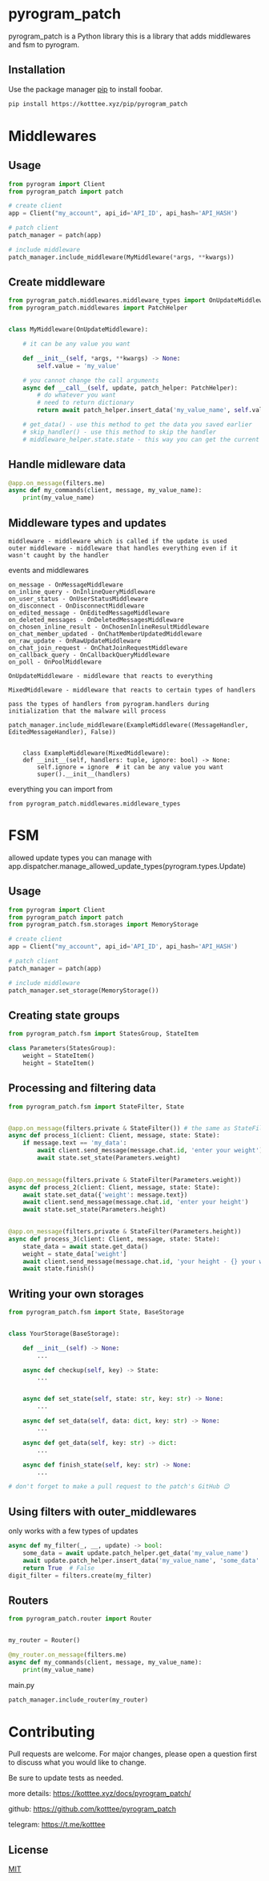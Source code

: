 # pyrogram_patch

pyrogram_patch is a Python library this is a library that adds middlewares and fsm to pyrogram.

## Installation

Use the package manager [pip](https://pip.pypa.io/en/stable/) to install foobar.

```bash
pip install https://kotttee.xyz/pip/pyrogram_patch
```

# Middlewares

## Usage

```python
from pyrogram import Client
from pyrogram_patch import patch

# create client
app = Client("my_account", api_id='API_ID', api_hash='API_HASH')

# patch client
patch_manager = patch(app)

# include middleware
patch_manager.include_middleware(MyMiddleware(*args, **kwargs))

```

## Create middleware

```python
from pyrogram_patch.middlewares.middleware_types import OnUpdateMiddleware
from pyrogram_patch.middlewares import PatchHelper


class MyMiddleware(OnUpdateMiddleware):

    # it can be any value you want

    def __init__(self, *args, **kwargs) -> None:
        self.value = 'my_value'

    # you cannot change the call arguments
    async def __call__(self, update, patch_helper: PatchHelper):
        # do whatever you want
        # need to return dictionary
        return await patch_helper.insert_data('my_value_name', self.value)

    # get_data() - use this method to get the data you saved earlier
    # skip_handler() - use this method to skip the handler
    # middleware_helper.state.state - this way you can get the current state
```


## Handle midleware data

```python
@app.on_message(filters.me)
async def my_commands(client, message, my_value_name):
    print(my_value_name)
```
## Middleware types and updates
```text
middleware - middleware which is called if the update is used
outer middleware - middleware that handles everything even if it wasn't caught by the handler
```
events and middlewares
```text
on_message - OnMessageMiddleware
on_inline_query - OnInlineQueryMiddleware
on_user_status - OnUserStatusMiddleware
on_disconnect - OnDisconnectMiddleware
on_edited_message - OnEditedMessageMiddleware
on_deleted_messages - OnDeletedMessagesMiddleware
on_chosen_inline_result - OnChosenInlineResultMiddleware
on_chat_member_updated - OnChatMemberUpdatedMiddleware
on_raw_update - OnRawUpdateMiddleware
on_chat_join_request - OnChatJoinRequestMiddleware
on_callback_query - OnCallbackQueryMiddleware
on_poll - OnPoolMiddleware

OnUpdateMiddleware - middleware that reacts to everything

MixedMiddleware - middleware that reacts to certain types of handlers

pass the types of handlers from pyrogram.handlers during initialization that the malware will process

patch_manager.include_middleware(ExampleMiddleware((MessageHandler, EditedMessageHandler), False))


    class ExampleMiddleware(MixedMiddleware):
    def __init__(self, handlers: tuple, ignore: bool) -> None:
        self.ignore = ignore  # it can be any value you want
        super().__init__(handlers)
```
everything you can import from
```text
from pyrogram_patch.middlewares.middleware_types
```

# FSM
allowed update types you can manage with 
app.dispatcher.manage_allowed_update_types(pyrogram.types.Update)
## Usage

```python
from pyrogram import Client
from pyrogram_patch import patch
from pyrogram_patch.fsm.storages import MemoryStorage

# create client
app = Client("my_account", api_id='API_ID', api_hash='API_HASH')

# patch client
patch_manager = patch(app)

# include middleware
patch_manager.set_storage(MemoryStorage())

```

## Creating state groups

```python
from pyrogram_patch.fsm import StatesGroup, StateItem

class Parameters(StatesGroup):
    weight = StateItem()
    height = StateItem()
```
## Processing and filtering data

```python
from pyrogram_patch.fsm import StateFilter, State


@app.on_message(filters.private & StateFilter()) # the same as StateFilter("*"), catches all states
async def process_1(client: Client, message, state: State):
    if message.text == 'my_data':
        await client.send_message(message.chat.id, 'enter your weight')
        await state.set_state(Parameters.weight)

        
@app.on_message(filters.private & StateFilter(Parameters.weight))
async def process_2(client: Client, message, state: State):
    await state.set_data({'weight': message.text})
    await client.send_message(message.chat.id, 'enter your height')
    await state.set_state(Parameters.height)

    
@app.on_message(filters.private & StateFilter(Parameters.height))
async def process_3(client: Client, message, state: State):
    state_data = await state.get_data()
    weight = state_data['weight']
    await client.send_message(message.chat.id, 'your height - {} your weight - {}'.format(message.text, weight))
    await state.finish()
```
## Writing your own storages
```python
from pyrogram_patch.fsm import State, BaseStorage


class YourStorage(BaseStorage):

    def __init__(self) -> None:
        ...

    async def checkup(self, key) -> State:
        ...


    async def set_state(self, state: str, key: str) -> None:
        ...

    async def set_data(self, data: dict, key: str) -> None:
        ...

    async def get_data(self, key: str) -> dict:
        ...

    async def finish_state(self, key: str) -> None:
        ...

# don't forget to make a pull request to the patch's GitHub 😉
```

## Using filters with outer_middlewares 
only works with a few types of updates
```python
async def my_filter(_, __, update) -> bool:
    some_data = await update.patch_helper.get_data('my_value_name')
    await update.patch_helper.insert_data('my_value_name', 'some_data' + some_data)
    return True  # False
digit_filter = filters.create(my_filter)
```

## Routers

```python
from pyrogram_patch.router import Router


my_router = Router()

@my_router.on_message(filters.me)
async def my_commands(client, message, my_value_name):
    print(my_value_name)
```

main.py

```python
patch_manager.include_router(my_router)
```

# Contributing
Pull requests are welcome. For major changes, please open a question first to discuss what you would like to change.

Be sure to update tests as needed.

more details: https://kotttee.xyz/docs/pyrogram_patch/

github: https://github.com/kotttee/pyrogram_patch

telegram: https://t.me/kotttee

## License
[MIT](https://choosealicense.com/licenses/mit/)
